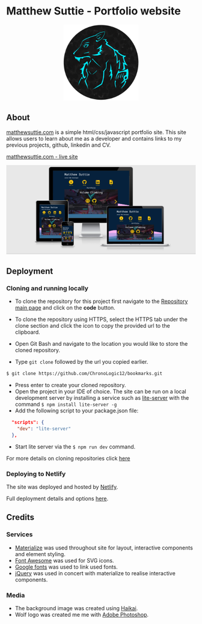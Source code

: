 # Matthew Suttie - Portfolio website

<p align="center">
    <img src="images\wolf-logo-circle.png" width="200px"/>
</p>

## **About**

[matthewsuttie.com](matthewsuttie.com) is a simple html/css/javascript portfolio site. This site allows users to learn about me as a developer and contains links to my previous projects, github, linkedin and CV.

[matthewsuttie.com - live site](matthewsuttie.com)

<p align="center">
    <img src="images\am_i_responsive_portfolio.PNG" width="1200px"/>
</p>

## **Deployment**

### **Cloning and running locally**

- To clone the repository for this project first navigate to the [Repository main page](https://github.com/ChronoLogic12/ms-portfolio-site) and click on the **code** button.

- To clone the repository using HTTPS, select the HTTPS tab under the clone section and click the icon to copy the provided url to the clipboard.

- Open Git Bash and navigate to the location you would like to store the cloned repository.
- Type `git clone` followed by the url you copied earlier.

```sh
$ git clone https://github.com/ChronoLogic12/bookmarks.git
```

- Press enter to create your cloned repository.
- Open the project in your IDE of choice. The site can be run on a local development server by installing a service such as [lite-server](https://www.npmjs.com/package/lite-server) with the command `$ npm install lite-server -g`
- Add the following script to your package.json file:

```json
  "scripts": {
    "dev": "lite-server"
  },
```

- Start lite server via the `$ npm run dev` command.

For more details on cloning repositories click [here](https://docs.github.com/en/repositories/creating-and-managing-repositories/cloning-a-repository)

### **Deploying to Netlify**

The site was deployed and hosted by [Netlify](https://app.netlify.com/).

Full deployment details and options [here](https://docs.netlify.com/site-deploys/create-deploys/).

## **Credits**

### Services

- [Materialize](https://materializecss.com/) was used throughout site for layout, interactive components and element styling.
- [Font Awesome](https://fontawesome.com/) was used for SVG icons.
- [Google fonts](https://fonts.google.com/) was used to link used fonts.
- [jQuery](https://jquery.com/) was used in concert with materialize to realise interactive components.

### Media

- The background image was created using [Haikai](https://app.haikei.app/).
- Wolf logo was created me me with [Adobe Photoshop](https://www.adobe.com/uk/products/photoshop.html).
